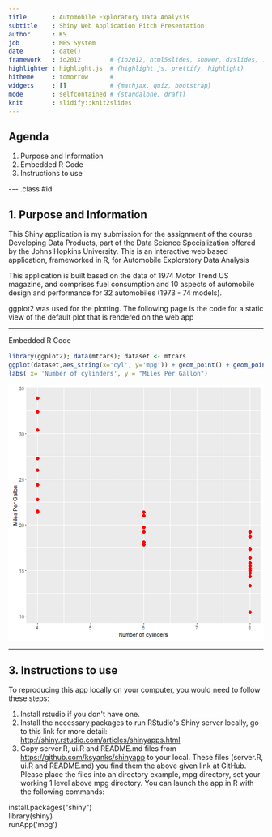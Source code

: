 ```yaml
---
title       : Automobile Exploratory Data Analysis
subtitle    : Shiny Web Application Pitch Presentation
author      : KS
job         : MES System
date        : date()
framework   : io2012        # {io2012, html5slides, shower, dzslides, ...}
highlighter : highlight.js  # {highlight.js, prettify, highlight}
hitheme     : tomorrow      # 
widgets     : []            # {mathjax, quiz, bootstrap}
mode        : selfcontained # {standalone, draft}
knit        : slidify::knit2slides
---
```


## Agenda

1. Purpose and Information
2. Embedded R Code  
3. Instructions to use

--- .class #id

## 1. Purpose and Information


This Shiny application is my submission for the assignment of the course Developing Data Products, part of the Data Science Specialization offered by the Johns Hopkins University. This is an interactive web based application, frameworked in R, for Automobile Exploratory Data Analysis

This application is built based on the data of 1974 Motor Trend US magazine, and comprises fuel consumption and 10 aspects of automobile design and performance for 32 automobiles (1973 - 74 models).

ggplot2 was used for the plotting. The following page is the code for a static view of the default plot that is rendered on the web app


---
Embedded R Code

```r
library(ggplot2); data(mtcars); dataset <- mtcars
ggplot(dataset,aes_string(x='cyl', y='mpg')) + geom_point() + geom_point(size=3,color='red') +
labs( x= 'Number of cylinders', y = "Miles Per Gallon") 
```

![plot of chunk unnamed-chunk-1](figure/unnamed-chunk-1-1.png)

---

## 3. Instructions to use
To reproducing this app locally on your computer, you would need to follow these steps:

1. Install rstudio if you don't have one.
2. Install the necessary packages to run RStudio's Shiny server locally, go to this link for more detail: <http://shiny.rstudio.com/articles/shinyapps.html>
3. Copy server.R, ui.R and README.md files from <https://github.com/ksyanks/shinyapp> to your local. These files (server.R, ui.R and README.md) you find them the above given link at GitHub.
Please place the files into an directory example, mpg directory, set your working 1 level above mpg directory. You can launch the app in R with the following commands:

install.packages("shiny")     
library(shiny)     
runApp('mpg')       




